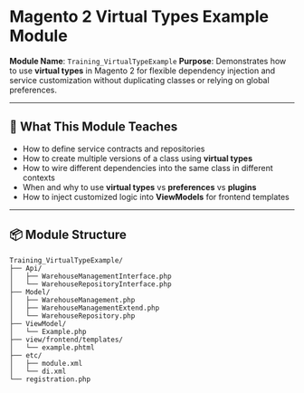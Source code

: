 # Magento 2 Virtual Types Example Module

**Module Name**: `Training_VirtualTypeExample`
**Purpose**: Demonstrates how to use **virtual types** in Magento 2 for flexible dependency injection and service customization without duplicating classes or relying on global preferences.

---

## 🧠 What This Module Teaches

- How to define service contracts and repositories
- How to create multiple versions of a class using **virtual types**
- How to wire different dependencies into the same class in different contexts
- When and why to use **virtual types** vs **preferences** vs **plugins**
- How to inject customized logic into **ViewModels** for frontend templates

---

## 📦 Module Structure

```text
Training_VirtualTypeExample/
├── Api/
│   ├── WarehouseManagementInterface.php
│   └── WarehouseRepositoryInterface.php
├── Model/
│   ├── WarehouseManagement.php
│   ├── WarehouseManagementExtend.php
│   └── WarehouseRepository.php
├── ViewModel/
│   └── Example.php
├── view/frontend/templates/
│   └── example.phtml
├── etc/
│   ├── module.xml
│   └── di.xml
└── registration.php
